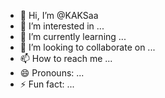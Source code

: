 - 👋 Hi, I’m @KAKSaa
- 👀 I’m interested in ...
- 🌱 I’m currently learning ...
- 💞️ I’m looking to collaborate on ...
- 📫 How to reach me ...
- 😄 Pronouns: ...
- ⚡ Fun fact: ...

<!---
KAKSaa/KAKSaa is a ✨ special ✨ repository because its `README.md` (this file) appears on your GitHub profile.
You can click the Preview link to take a look at your changes.
--->
